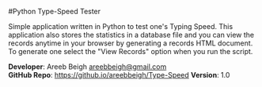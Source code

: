 #Python Type-Speed Tester

Simple application written in Python to test one's Typing Speed. This application also stores the statistics in a database file
and you can view the records anytime in your browser by generating a records HTML document. To generate one select the "View Records" option when you run the script.

<b>Developer</b>: Areeb Beigh <areebbeigh@gmail.com> <br>
<b>GitHub Repo</b>: https://github.io/areebbeigh/Type-Speed
<b>Version</b>: 1.0<br>
